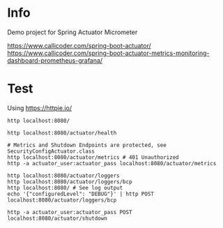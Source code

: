 # Info

Demo project for Spring Actuator Micrometer

https://www.callicoder.com/spring-boot-actuator/  
https://www.callicoder.com/spring-boot-actuator-metrics-monitoring-dashboard-prometheus-grafana/

# Test

Using https://httpie.io/

```
http localhost:8080/

http localhost:8080/actuator/health

# Metrics and Shutdown Endpoints are protected, see SecurityConfigActuator.class
http localhost:8080/actuator/metrics # 401 Unauthorized
http -a actuator_user:actuator_pass localhost:8080/actuator/metrics

http localhost:8080/actuator/loggers
http localhost:8080/actuator/loggers/bcp
http localhost:8080/ # See log output
echo '{"configuredLevel": "DEBUG"}' | http POST localhost:8080/actuator/loggers/bcp

http -a actuator_user:actuator_pass POST localhost:8080/actuator/shutdown
```